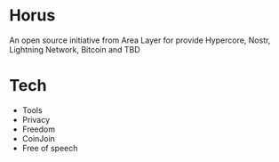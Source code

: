 # Horus

An open source initiative from Area Layer for provide Hypercore, Nostr, Lightning Network, Bitcoin and TBD

# Tech 

- Tools
- Privacy
- Freedom
- CoinJoin
- Free of speech
